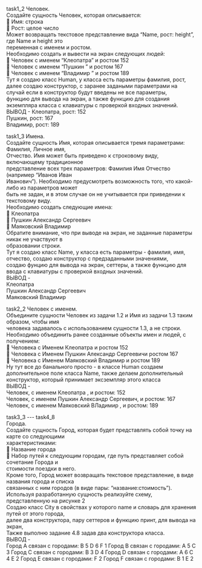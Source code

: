 task1_2
Человек.\
Создайте сущность Человек, которая описывается:\
 Имя: строка\
 Рост: целое число\
Может возвращать текстовое представление вида “Name, рост: height”, где Name и height это\
переменная с именем и ростом.\
Необходимо создать и вывести на экран следующих людей:\
 Человек с именем “Клеопатра” и ростом 152\
 Человек с именем “Пушкин ” и ростом 167\
 Человек с именем “Владимир ” и ростом 189\
Тут я создаю класс Human, у класса есть параметры фамилия, рост, далее создаю конструктор, с заранее задаными параметрами на случай если в конструктор будут введены не все параметры,\
функцию для вывода на экран, а также функцию для создания экземпляра класса с клавиатуры с проверкой входных значений.
ВЫВОД - 
Клеопатра, рост: 152\
Пушкин, рост: 167\
Владимир, рост: 189


task1_3
Имена.\
Создайте сущность Имя, которая описывается тремя параметрами: Фамилия, Личное имя,\
Отчество. Имя может быть приведено к строковому виду, включающему традиционное\
представление всех трех параметров: Фамилия Имя Отчество (например “Иванов Иван\
Иванович”). Необходимо предусмотреть возможность того, что какой-либо из параметров может\
быть не задан, и в этом случае он не учитывается при приведении к текстовому виду.\
Необходимо создать следующие имена:\
 Клеопатра\
 Пушкин Александр Сергеевич\
 Маяковский Владимир\
Обратите внимание, что при выводе на экран, не заданные параметры никак не участвуют в\
образовании строки.\
Тут я создаю класс Name, у класса есть параметры - фамилия, имя, отчество, создаю конструктор с предзаданными значениями, \
создаю фунцию для вывода на экран, сеттеры, а также функцию для ввода с клавиатуры с проверкой входных значений.\
ВЫВОД - \
Клеопатра  \
Пушкин Александр Сергеевич\
Маяковский Владимир


task2_2
Человек с именем.\
Объедините сущности Человек из задачи 1.2 и Имя из задачи 1.3 таким образом, чтобы имя\
человека задавалось с использованием сущности 1.3, а не строки.\
Необходимо объединить ранее созданные объекты имен и людей, с получением:\
 Человека с Именем Клеопатра и ростом 152\
 Человека с Именем Пушкин Александр Сергеевичи ростом 167\
 Человека с Именем Маяковский Владимир и ростом 189\
Ну тут все до банального просто - в классе Human создаем дополнительное поле класса Name, также делаем дополнительный конструктор, который принимает эксземпляр этого класса\
ВЫВОД - \
Человек, с именем Клеопатра  , и ростом: 152\
Человек, с именем Пушкин Александр Сергеевич, и ростом: 167\
Человек, с именем Маяковский ВЛадимир , и ростом: 189


task3_3  ---  task4_8\
Города.\
Создайте сущность Город, которая будет представлять собой точку на карте со следующими\
характеристиками:\
 Название города\
 Набор путей к следующим городам, где путь представляет собой сочетание Города и\
стоимости поездки в него.\
Кроме того, Город может возвращать текстовое представление, в виде названия города и списка\
связанных с ним городов (в виде пары: “название:стоимость”).\
Используя разработанную сущность реализуйте схему, представленную на рисунке 2\
Создаю класс City в свойствах у которого name и словарь для хранения путей от этого города,\
далее два конструктора, пару сеттеров и функцию принт, для вывода на экран,\
Также выполню задание 4.8 задав два конструктора класса.\
ВЫВОД - \
Город A связан с городами:
B 5
D 6
F 1
Город B связан с городами:
A 5
C 3
Город C связан с городами:
B 3
D 4
Город D связан с городами:
A 6
C 4
E 2
Город E связан с городами:
F 2
Город F связан с городами:
B 1
E 2
